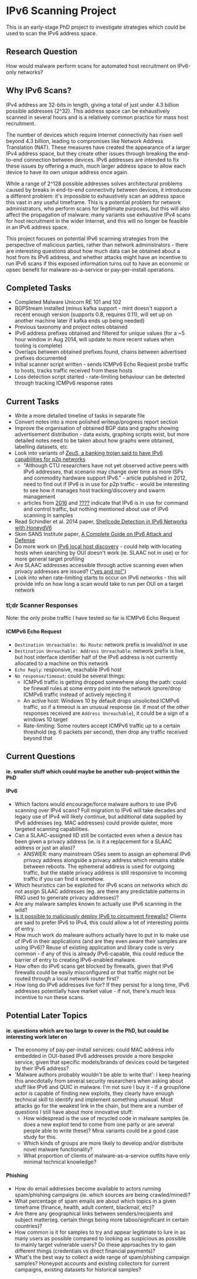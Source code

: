 # IPv6 Scanning Project
This is an early-stage PhD project to investigate strategies which could be used to scan the IPv6 address space.

## Research Question
How would malware perform scans for automated host recruitment on IPv6-only networks?

## Why IPv6 Scans?
IPv4 address are 32-bits in length, giving a total of just under 4.3 billion possible addresses (2^32). This address space can be exhaustively scanned in several hours and is a relatively common practice for mass host recruitment.

The number of devices which require Internet connectivity has risen well beyond 4.3 billion, leading to compromises like Network Address Translation (NAT). These measures have created the appearance of a larger IPv4 address space, but they create other issues through breaking the end-to-end connection between devices. IPv6 addresses are intended to fix these issues by offering a much, much larger address space to allow each device to have its own unique address once again.

While a range of 2^128 possible addresses solves architectural problems caused by breaks in end-to-end connectivity between devices, it introduces a different problem: it's impossible to exhaustively scan an address space this vast in any useful timeframe. This is a potential problem for network administrators, who perform scans for legitimate purposes, but this will also affect the propagation of malware: many variants use exhaustive IPv4 scans for host recruitment in the wider Internet, and this will no longer be feasible in an IPv6 address space.

This project focuses on potential IPv6 scanning strategies from the perspective of malicious parties, rather than network administrators - there are interesting questions about how much data can be obtained about a host from its IPv6 address, and whether attacks might have an incentive to run IPv6 scans if this exposed information turns out to have an economic or opsec benefit for malware-as-a-service or pay-per-install operations.

## Completed Tasks 
* Completed Malware Unicorn RE 101 and 102
* BGPStream installed (minus kafka support - mint doesn't support a recent enough version (supports 0.8, requires 0.11), will set up on another machine later if kafka ends up being needed)
* Previous taxonomy and project notes obtained
* IPv6 address prefixes obtained and filtered for unique values (for a ~5 hour window in Aug 2014, will update to more recent values when tooling is complete)
* Overlaps between obtained prefixes found, chains between advertised prefixes documented
* Initial scanner script written - sends ICMPv6 Echo Request probe traffic to hosts, tracks traffic received from these hosts 
* Loss detection script started - rate-limiting behaviour can be detected through tracking ICMPv6 response rates

## Current Tasks
* Write a more detailed timeline of tasks in separate file
* Convert notes into a more polished writeup/progress report section
* Improve the organisation of obtained BGP data and graphs showing advertisement distribution - data exists, graphing scripts exist, but more detailed notes need to be taken about how graphs were obtained, labelling datasets, etc
* Look into variants of [ZeuS, a banking trojan said to have IPv6 capabilities for p2p networks](https://www.secureworks.com/research/the-lifecycle-of-peer-to-peer-gameover-zeus)
	* "Although CTU researchers have not yet observed active peers with IPv6 addresses, that scenario may change over time as more ISPs and commodity hardware support IPv6." - article published in 2012, need to find out if IPv6 is in use for p2p traffic - would be interesting to see how it manages host tracking/discovery and swarm management
	* articles from [2016](https://blog.radware.com/security/2016/12/ipv6-security-today/) and [????](https://www.sophos.com/en-us/security-news-trends/security-trends/why-switch-to-ipv6.aspx) indicate that IPv6 is in use for command and control traffic, but nothing mentioned about use of IPv6 scanning in samples
* Read Schindler et al. 2014 paper, [Shellcode Detection in IPv6 Networks with HoneydV6](https://www.scitepress.org/Papers/2014/50168/50168.pdf)
* Skim SANS Institute paper, [A Complete Guide on IPv6 Attack and Defense](https://www.sans.org/reading-room/whitepapers/detection/complete-guide-ipv6-attack-defense-33904)
* Do more work on [IPv6 local host discovery](https://twitter.com/noIPv6/status/1262233560204718080) - could help with locating hosts when searching by OUI doesn't work (ie. SLAAC not in use) or for more general target profiling
* Are SLAAC addresses accessible through active scanning even when privacy addresses are issued? (["yes and no!"](https://twitter.com/ArcStatic42/status/1262224894412099584))
* Look into when rate-limiting starts to occur on IPv6 networks - this will provide info on how long a scan would take to run per OUI on a target network

### tl;dr Scanner Responses
Note: the only probe traffic I have tested so far is ICMPv6 Echo Request
#### ICMPv6 Echo Request
* `Destination Unreachable: No Route`: network prefix is invalid/not in use
* `Destination Unreachable: Address Unreachable`: network prefix is live, but host interface identifier half of the IPv6 address is not currently allocated to a machine on this network
* `Echo Reply`: responsive, reachable IPv6 host
* `No response/timeout`: could be several things:
	* ICMPv6 traffic is getting dropped somewhere along the path: could be firewall rules at some entry point into the network ignore/drop ICMPv6 traffic instead of actively rejecting it
	* An active host: Windows 10 by default drops unsolicited ICMPv6 traffic, so if a timeout is an unusual response (ie. if most of the other responses received are `Address Unreachable`), it could be a sign of a windows 10 target
	* Rate-limiting: Some routers accept ICMPv6 traffic up to a certain threshold (eg. 6 packets per second), then drop any traffic received beyond that

## Current Questions
#### ie. smaller stuff which could maybe be another sub-project within the PhD
#### IPv6
* Which factors would encourage/force malware authors to use IPv6 scanning over IPv4 scans? Full migration to IPv6 will take decades and legacy use of IPv4 will likely continue, but additional data supplied by IPv6 addresses (eg. MAC addresses) could provide quieter, more targeted scanning capabilities.
* Can a SLAAC-assigned IID still be contacted even when a device has been given a privacy address (ie. is it a replacement for a SLAAC address or just an alias)?
	* ANSWER: many mainstream OSes seem to assign an ephemeral IPv6 privacy address alongside a privacy address which remains stable between reboots. The ephemeral address is used for outgoing traffic, but the stable privacy address is still responsive to incoming traffic if you can find it somehow.
* Which heuristics can be exploited for IPv6 scans on networks which do not assign SLAAC addresses (eg. are there any predictable patterns in RNG used to generate privacy addresses)? 
* Are any malware samples known to actually use IPv6 scanning in the wild?
* [Is it possible to maliciously deploy IPv6 to circumvent firewalls?](https://twitter.com/agowa338/status/1262246804768411653) Clients are said to prefer IPv6 to IPv4, this could allow a lot of interesting points of entry.
* How much work do malware authors actually have to put in to make use of IPv6 in their applications (and are they even aware their samples are using IPv6)? Reuse of existing application and library code is very common - if any of this is already IPv6-capable, this could reduce the barrier of entry to creating IPv6-enabled malware.
* How often do IPv6 scans get blocked by firewalls, given that IPv6 firewalls could be easily misconfigured or that traffic might not be routed through a local network router first?
* How long do IPv6 addresses live for? If they persist for a long time, IPv6 addresses potentially have market value - if not, there's much less incentive to run these scans.

## Potential Later Topics
#### ie. questions which are too large to cover in the PhD, but could be interesting work later on
* The economy of pay-per-install services: could MAC address info embedded in OUI-based IPv6 addresses provide a more bespoke service, given that specific models/brands of devices could be targeted by their IPv6 address?
* 'Malware authors probably wouldn't be able to write that': I keep hearing this anecdotally from several security researchers when asking about stuff like IPv6 and QUIC in malware. I'm not sure I buy it - if a group/lone actor is capable of finding new exploits, they clearly have enough technical skill to identify and implement something unusual. Most attacks go for the weakest link in the chain, but there are a number of questions I still have about more innovative stuff:
	* How widespread is the use of recycled code in malware samples (ie. does a new exploit tend to come from one party or are several people able to write these)? Mirai variants could be a good case study for this.
	* Which kinds of groups are more likely to develop and/or distribute novel malware functionality?
	* What proportion of clients of malware-as-a-service outfits have only minimal technical knowledge?
#### Phishing
* How do email addresses become available to actors running spam/phishing campaigns (ie. which sources are being crawled/mined)?
* What percentage of spam emails are about which topics in a given timeframe (finance, health, adult content, blackmail, etc)?
* Are there any geographical links between senders/recipients and subject matter(eg. certain things being more taboo/significant in certain countries)?
* How common is it for samples to try and appear legitimate to lure in as many users as possible compared to looking as suspicious as possible to mainly target vulnerable users? Do these approaches try to gain different things (credentials vs direct financial payments)?
* What's the best way to collect a wide range of spam/phishing campaign samples? Honeypot accounts and existing collectors for current campaigns, existing datasets for historical samples?

